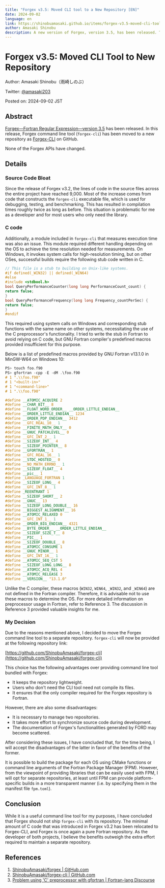 ```yaml
---
title: "Forgex v3.5: Moved CLI tool to a New Repository [EN]"
date: 2024-09-02
language: en
link: https://shinobuamasaki.github.io/items/forgex-v3.5-moved-cli-tool-to-separate-repository.html
author: Amasaki Shinobu
description: A new version of Forgex, version 3.5, has been released. The command line tools provided in v3.2 and later have been moved to a separate repository starting with this version.
---
```

# Forgex v3.5: Moved CLI Tool to New Repository

Author: Amasaki Shinobu（雨崎しのぶ）

Twitter: [@amasaki203](https://x.com/amasaki203)

Posted on: 2024-09-02 JST

## Abstract

[Forgex—Fortran Regular Expression—version 3.5](https://github.com/ShinobuAmasaki/forgex/releases) has been released.
In this release, Forgex command line tool (`forgex-cli`) has been moved to a new repository as [Forgex-CLI](https://github.com/ShinobuAmasaki/forgex-cli) on GitHub.

None of the Forgex APIs have changed.

## Details

### Source Code Bloat

Since the release of Forgex v3.2, the lines of code in the source files across the entire project have reached 9,000. Most of the increase comes from code that constructs the `forgex-cli` executable file, which is used for debugging, testing, and benchmarking. This has resulted in compilation times roughly twice as long as before. This situation is problematic for me as a developer and for most users who only need the library.

### C code

Additionally, a module included in `forgex-cli` that measures execution time was also an issue. This module required different handling depending on the OS to achieve the time resolution needed for measurements. On Windows, it invokes system calls for high-resolution timing, but on other OSes, successful builds require the following stub code written in C.

```c
// This file is a stub to building on Unix-like systems.
#if defined(_WIN32) || defined(_WIN64)
#else
#include <stdbool.h>
bool QueryPerformanceCounter(long long PerformanceCount_count) {
return false;
}
bool QueryPerformanceFrequency(long long Frequency_countPerSec) {
return false;
}
#endif
```
This required using system calls on Windows and corresponding stub functions with the same name on other systems, necessitating the use of the C preprocessor's functionality.
I tried to write the stub in Fortran to avoid relying on C code, but GNU Fortran compiler's predefined macros provided insufficient for this purpose.

Below is a list of predefined macros provided by GNU Fortran v13.1.0 in MinGW-W64 on Windows 10:

```c
PS> touch foo.f90
PS> gfortran -cpp -E -dM .\foo.f90
# 1 ".\\foo.f90"
# 1 "<built-in>"
# 1 "<command-line>"
# 1 ".\\foo.f90"

#define __ATOMIC_ACQUIRE 2
#define __CHAR_BIT__ 8
#define __FLOAT_WORD_ORDER__ __ORDER_LITTLE_ENDIAN__
#define __ORDER_LITTLE_ENDIAN__ 1234
#define __ORDER_PDP_ENDIAN__ 3412
#define __GFC_REAL_10__ 1
#define __FINITE_MATH_ONLY__ 0
#define __GNUC_PATCHLEVEL__ 0
#define __GFC_INT_2__ 1
#define __SIZEOF_INT__ 4
#define __SIZEOF_POINTER__ 8
#define __GFORTRAN__ 1
#define __GFC_REAL_16__ 1
#define __STDC_HOSTED__ 0
#define __NO_MATH_ERRNO__ 1
#define __SIZEOF_FLOAT__ 4
#define __pic__ 1
#define _LANGUAGE_FORTRAN 1
#define __SIZEOF_LONG__ 4
#define __GFC_INT_8__ 1
#define _REENTRANT 1
#define __SIZEOF_SHORT__ 2
#define __GNUC__ 13
#define __SIZEOF_LONG_DOUBLE__ 16
#define __BIGGEST_ALIGNMENT__ 16
#define __ATOMIC_RELAXED 0
#define __GFC_INT_1__ 1
#define __ORDER_BIG_ENDIAN__ 4321
#define __BYTE_ORDER__ __ORDER_LITTLE_ENDIAN__
#define __SIZEOF_SIZE_T__ 8
#define __PIC__ 1
#define __SIZEOF_DOUBLE__ 8
#define __ATOMIC_CONSUME 1
#define __GNUC_MINOR__ 1
#define __GFC_INT_16__ 1
#define __ATOMIC_SEQ_CST 5
#define __SIZEOF_LONG_LONG__ 8
#define __ATOMIC_ACQ_REL 4
#define __ATOMIC_RELEASE 3
#define __VERSION__ "13.1.0"
 ```
Unlike the C compiler,  these macros (`WIN32`, `WIN64`, `_WIN32`, and `_WIN64`) are not defined in the Fortran compiler. Therefore, it is advisable not to use these macros to determine the OS. For more detailed information on preprocessor usage in Fortran, refer to Reference 3. The discussion in Reference 3 provided valuable insights for me. 

### My Decision

Due to the reasons mentioned above, I decided to move the Forgex command line tool to a separate repository.  `forgex-cli` will now be provided at the following repository link:

[https://github.com/ShinobuAmasaki/forgex-cli](https://github.com/ShinobuAmasaki/forgex-cli)

This choice has the following advantages over providing command line tool bundled with Forgex:

- It keeps the repository lightweight.
- Users who don't need the CLI tool need not compile its files.
- It ensures that the only compiler required for the Forgex repository is Fortran.

However, there are also some disadvantages:

- It is necessary to manage two repositories.
- It takes more effort to synchronize source code during development.
- The documentation of Forgex's functionalities generated by FORD may become scattered.

After considering these issues, I have concluded that, for the time being, I will accept the disadvantages of the latter in favor of the benefits of the former.

It is possible to build the package for each OS using CMake functions or command line arguments of the Fortran Package Manager (FPM).  However, from the viewpoint of providing libraries that can be easily used with FPM, I will opt for separate repositories, at least until FPM can provide platform-specific builds in a more transparent manner (i.e. by specifying them in the manifest file `fpm.toml`).

## Conclusion

While it is a useful command line tool for my purposes, I have concluded that Forgex should not ship `forgex-cli` with its repository. The minimal amount of C code that was introduced in Forgex v3.2 has been relocated to Forgex-CLI, and Forgex is once again a pure Fortran repository. As the developer of both projects, I believe the benefits outweigh the extra effort required to maintain a separate repository.

## References

1. [ShinobuAmasaki/forgex | GitHub.com](https://github.com/ShinobuAmasaki/forgex)
2. [ShinobuAmasaki/forgex-cli | GitHub.com](https://github.com/ShinobuAmasaki/forgex-cli)
3. [Problem using 'C' preprocessor with gfortran | Fortran-lang Discourse](https://fortran-lang.discourse.group/t/problem-using-c-preprocessor-with-gfortran/64?u=amasaki203)
